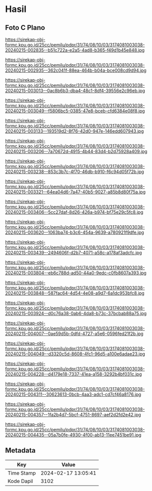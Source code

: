# Hasil

## Foto C Plano

https://sirekap-obj-formc.kpu.go.id/25cc/pemilu/pdpr/31/74/08/10/03/3174081003038-20240215-002835--b51c722a-e2a5-4ad8-b365-f49d1b45e848.jpg

https://sirekap-obj-formc.kpu.go.id/25cc/pemilu/pdpr/31/74/08/10/03/3174081003038-20240215-002935--362c041f-88ea-464b-b04a-bce008cd9d94.jpg

https://sirekap-obj-formc.kpu.go.id/25cc/pemilu/pdpr/31/74/08/10/03/3174081003038-20240215-003013--0ac8b6b3-dba4-48c1-8df4-39556e2c96eb.jpg

https://sirekap-obj-formc.kpu.go.id/25cc/pemilu/pdpr/31/74/08/10/03/3174081003038-20240215-003049--f5806bc5-0385-47e8-bceb-cfd6384e08f8.jpg

https://sirekap-obj-formc.kpu.go.id/25cc/pemilu/pdpr/31/74/08/10/03/3174081003038-20240215-003133--193519d2-8f76-42d0-947e-146edd607943.jpg

https://sirekap-obj-formc.kpu.go.id/25cc/pemilu/pdpr/31/74/08/10/03/3174081003038-20240215-003206--7a70672d-4915-4b44-83d4-b2d75928a409.jpg

https://sirekap-obj-formc.kpu.go.id/25cc/pemilu/pdpr/31/74/08/10/03/3174081003038-20240215-003238--853c3b7c-4f70-46db-b910-f6c94d05f72b.jpg

https://sirekap-obj-formc.kpu.go.id/25cc/pemilu/pdpr/31/74/08/10/03/3174081003038-20240215-003321--64ea04d6-7a47-40b5-9027-a85b8d80f75a.jpg

https://sirekap-obj-formc.kpu.go.id/25cc/pemilu/pdpr/31/74/08/10/03/3174081003038-20240215-003406--5cc27daf-8d26-426a-b974-bf75e29c5fc8.jpg

https://sirekap-obj-formc.kpu.go.id/25cc/pemilu/pdpr/31/74/08/10/03/3174081003038-20240215-003620--1063ba74-b3c6-454a-9639-a780921f9dfe.jpg

https://sirekap-obj-formc.kpu.go.id/25cc/pemilu/pdpr/31/74/08/10/03/3174081003038-20240215-003439--2494606f-d2b7-4071-a58c-a178af3adcfc.jpg

https://sirekap-obj-formc.kpu.go.id/25cc/pemilu/pdpr/31/74/08/10/03/3174081003038-20240215-003804--eb6c788d-ad50-44a0-9edc-c0fb8607a393.jpg

https://sirekap-obj-formc.kpu.go.id/25cc/pemilu/pdpr/31/74/08/10/03/3174081003038-20240215-003848--587fac64-4d54-4e08-a9d7-6a1dc953bfc8.jpg

https://sirekap-obj-formc.kpu.go.id/25cc/pemilu/pdpr/31/74/08/10/03/3174081003038-20240215-003924--d0c76a38-0ab6-4da8-b73c-37bcbab88a75.jpg

https://sirekap-obj-formc.kpu.go.id/25cc/pemilu/pdpr/31/74/08/10/03/3174081003038-20240215-004007--0ae59d5b-0dfd-4727-a5e6-0596fed21f2b.jpg

https://sirekap-obj-formc.kpu.go.id/25cc/pemilu/pdpr/31/74/08/10/03/3174081003038-20240215-004049--d3320c5d-8608-4fc1-96d5-a100e6adae23.jpg

https://sirekap-obj-formc.kpu.go.id/25cc/pemilu/pdpr/31/74/08/10/03/3174081003038-20240215-004228--d4179e18-7337-41ea-a158-3292b4bf031c.jpg

https://sirekap-obj-formc.kpu.go.id/25cc/pemilu/pdpr/31/74/08/10/03/3174081003038-20240215-004311--30623613-0bcb-4aa3-adc1-cd7cf46a8176.jpg

https://sirekap-obj-formc.kpu.go.id/25cc/pemilu/pdpr/31/74/08/10/03/3174081003038-20240215-004357--1fa2b4d7-5bcf-4751-8697-aef2d2fd2e42.jpg

https://sirekap-obj-formc.kpu.go.id/25cc/pemilu/pdpr/31/74/08/10/03/3174081003038-20240215-004435--05a7b0fe-4930-4f00-ab13-11ee7451be91.jpg


## Metadata

| Key        | Value               |
| ---------- | ------------------- |
| Time Stamp | 2024-02-17 13:05:41 |
| Kode Dapil | 3102                |



